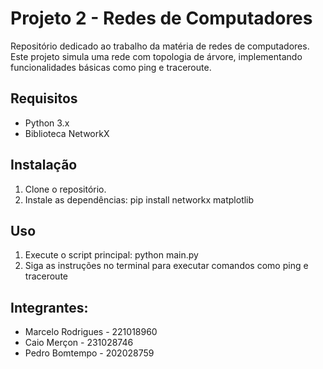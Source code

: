 # Projeto 2 - Redes de Computadores

Repositório dedicado ao trabalho da matéria de redes de computadores. Este projeto simula uma rede com topologia de árvore, implementando funcionalidades básicas como ping e traceroute.

## Requisitos
- Python 3.x
- Biblioteca NetworkX

## Instalação
1. Clone o repositório.
2. Instale as dependências:
    pip install networkx matplotlib

## Uso
1. Execute o script principal:
    python main.py
2. Siga as instruções no terminal para executar comandos como ping e traceroute

## Integrantes:
- Marcelo Rodrigues - 221018960
- Caio Merçon - 231028746
- Pedro Bomtempo - 202028759 
